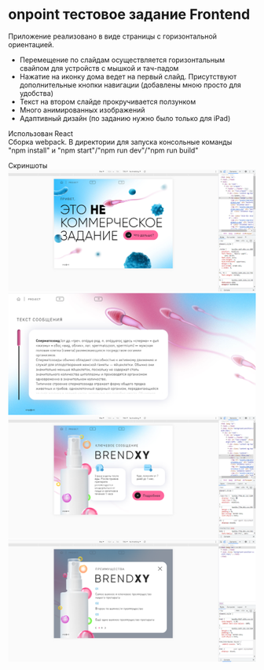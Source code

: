 # onpoint тестовое задание Frontend  
Приложение реализовано в виде страницы с горизонтальной ориентацией. 

* Перемещение по слайдам осуществляется горизонтальным свайпом для устройств с мышкой и тач-падом
* Нажатие на иконку дома ведет на первый слайд. Присутствуют дополнительные кнопки навигации (добавлены мною просто для удобства)
* Текст на втором слайде прокручивается ползунком
* Много анимированных изображений
* Адаптивный дизайн (по заданию нужно было только для iPad)

Использован React  
Сборка webpack. В директории для запуска консольные команды  
"npm install" и "npm start"/"npm run dev"/"npm run build"

Скриншоты
![Скрин](screenshots/1.png "screenshot1")
![Скрин](screenshots/2.png "screenshot2")
![Скрин](screenshots/3.png "screenshot3")
![Скрин](screenshots/4.png "screenshot4")